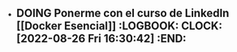 - DOING Ponerme con el curso de LinkedIn [[Docker Esencial]]
  :LOGBOOK:
  CLOCK: [2022-08-26 Fri 16:30:42]
  :END:
	-